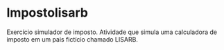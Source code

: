 # Impostolisarb
Exercício simulador de imposto.
Atividade que simula uma calculadora de imposto em um pais fictício chamado LISARB. 
